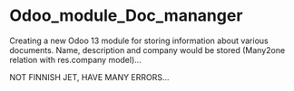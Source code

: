 # Odoo_module_Doc_mananger

Creating a new Odoo 13 module for storing information about various documents. Name, description and company would be stored (Many2one relation with res.company model)...

NOT FINNISH JET, HAVE MANY ERRORS...
